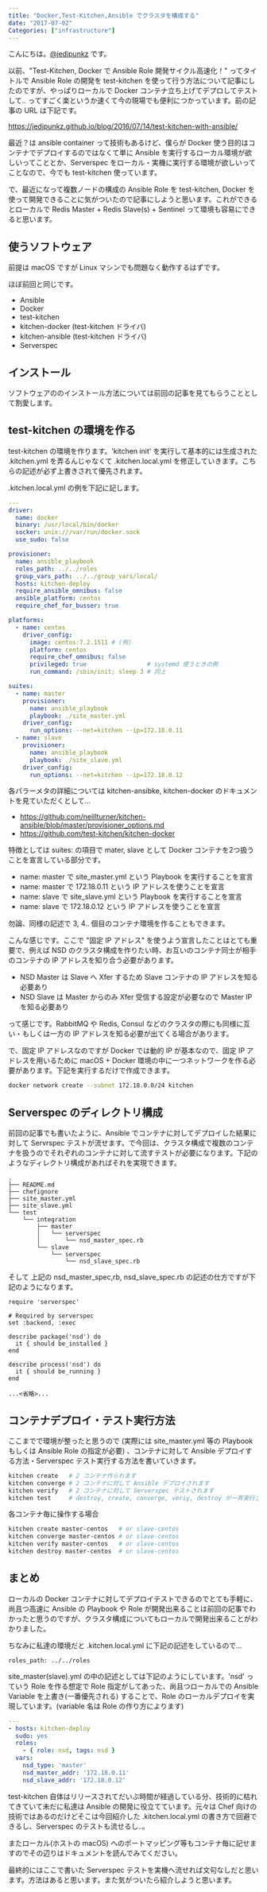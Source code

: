 ```yaml
---
title: "Docker,Test-Kitchen,Ansible でクラスタを構成する"
date: "2017-07-02"
Categories: ["infrastructure"]
---
```

こんにちは。<a href="https://twitter.com/jedipunkz">@jedipunkz</a> です。

以前、"Test-Kitchen, Docker で Ansible Role 開発サイクル高速化！" ってタイトルで Ansible Role の開発を test-kitchen を使って行う方法について記事にしたのですが、やっぱりローカルで Docker コンテナ立ち上げてデプロしてテストして.. ってすごく楽というか速くて今の現場でも便利につかっています。前の記事の URL は下記です。

https://jedipunkz.github.io/blog/2016/07/14/test-kitchen-with-ansible/

最近？は ansible container って技術もあるけど、僕らが Docker 使う目的はコンテナでデプロイするのではなくて単に Ansible を実行するローカル環境が欲しいってこととか、Serverspec をローカル・実機に実行する環境が欲しいってことなので、今でも test-kitchen 使っています。

で、最近になって複数ノードの構成の Ansible Role を test-kitchen, Docker を使って開発できることに気がついたので記事にしようと思います。これができるとローカルで Redis Master + Redis Slave(s) + Sentinel って環境も容易にできると思います。

使うソフトウェア
----

前提は macOS ですが Linux マシンでも問題なく動作するはずです。

ほぼ前回と同じです。

* Ansible
* Docker
* test-kitchen
* kitchen-docker (test-kitchen ドライバ)
* kitchen-ansible (test-kitchen ドライバ)
* Serverspec

インストール
----

ソフトウェアののインストール方法については前回の記事を見てもらうこととして割愛します。

test-kitchen の環境を作る
----

test-kitchen の環境を作ります。'kitchen init' を実行して基本的には生成された .kitchen.yml を弄るんじゃなくて .kitchen.local.yml を修正していきます。こちらの記述が必ず上書きされて優先されます。

.kitchen.local.yml の例を下記に記します。

```yaml
---
driver:
  name: docker
  binary: /usr/local/bin/docker
  socker: unix:///var/run/docker.sock
  use_sudo: false

provisioner:
  name: ansible_playbook
  roles_path: ../../roles
  group_vars_path: ../../group_vars/local/
  hosts: kitchen-deploy
  require_ansible_omnibus: false
  ansible_platform: centos
  require_chef_for_busser: true

platforms:
  - name: centos
    driver_config:
      image: centos:7.2.1511 # (例)
      platform: centos
      require_chef_omnibus: false
      privileged: true                 # systemd 使うときの例
      run_command: /sbin/init; sleep 3 # 同上

suites:
  - name: master
    provisioner:
      name: ansible_playbook
      playbook: ./site_master.yml
    driver_config:
      run_options: --net=kitchen --ip=172.18.0.11
  - name: slave
    provisioner:
      name: ansible_playbook
      playbook: ./site_slave.yml
    driver_config:
      run_options: --net=kitchen --ip=172.18.0.12
```

各パラーメタの詳細については kitchen-ansibke, kitchen-docker のドキュメントを見ていただくとして...

* https://github.com/neillturner/kitchen-ansible/blob/master/provisioner_options.md
* https://github.com/test-kitchen/kitchen-docker

特徴としては suites: の項目で mater, slave として Docker コンテナを2つ扱うことを宣言している部分です。

* name: master で site_master.yml という Playbook を実行することを宣言
* name: master で 172.18.0.11 という IP アドレスを使うことを宣言
* name: slave で site_slave.yml という Playbook を実行することを宣言
* name: slave で 172.18.0.12 という IP アドレスを使うことを宣言

勿論、同様の記述で 3, 4.. 個目のコンテナ環境を作ることもできます。

こんな感じです。ここで "固定 IP アドレス" を使うよう宣言したことはとても重要で、例えば NSD のクラスタ構成を作りたい時、お互いのコンテナ同士が相手のコンテナの IP アドレスを知り合う必要があります。

* NSD Master は Slave へ Xfer するため Slave コンテナの IP アドレスを知る必要あり
* NSD Slave は Master からのみ Xfer 受信する設定が必要なので Master IP を知る必要あり

って感じです。RabbitMQ や Redis, Consul などのクラスタの際にも同様に互い・もしくは一方の IP アドレスを知る必要が出てくる場合があります。

で、固定 IP アドレスなのですが Docker では動的 IP が基本なので、固定 IP アドレスを用いるために macOS + Docker 環境の中に一つネットワークを作る必要があります。下記を実行するだけで作成できます。

```bash
docker network create --subnet 172.18.0.0/24 kitchen
```

Serverspec のディレクトリ構成
---

前回の記事でも書いたように、Ansible でコンテナに対してデプロイした結果に対して Servrspec テストが流せます。で今回は、クラスタ構成で複数のコンテナを扱うのでそれぞれのコンテナに対して流すテストが必要になります。下記のようなディレクトリ構成があればそれを実現できます。

```
.
├── README.md
├── chefignore
├── site_master.yml
├── site_slave.yml
└── test
    └── integration
        ├── master
        │   └── serverspec
        │       └── nsd_master_spec.rb
        └── slave
            └── serverspec
                └── nsd_slave_spec.rb
```

そして 上記の nsd_master_spec,rb, nsd_slave_spec.rb の記述の仕方ですが下記のようになります。

```
require 'serverspec'

# Required by serverspec
set :backend, :exec

describe package('nsd') do
  it { should be_installed }
end

describe process('nsd') do
  it { should be_running }
end

...<省略>...

```

コンテナデプロイ・テスト実行方法
----

ここまでで環境が整ったと思うので (実際には site_master.yml 等の Playbook もしくは Ansible Role の指定が必要) 、コンテナに対して Ansible デプロイする方法・Serverspec テスト実行する方法を書いていきます。


```bash
kitchen create   # 2 コンテナ作られます
kitchen converge # 2 コンテナに対して Ansible デプロイされます
kitchen verify   # 2 コンテナに対して Serverspec テストされます
kitchen test     # destroy, create, converge, veriy, destroy が一斉実行されます
```

各コンテナ毎に操作する場合

```bash
kitchen create master-centos   # or slave-centos
kitchen converge master-centos # or slave-centos
kitchen verify master-centos   # or slave-centos
kitchen destroy master-centos  # or slave-centos
```

まとめ
----

ローカルの Docker コンテナに対してデプロイテストできるのでとても手軽に、尚且つ高速に Ansible の Playbook や Role が開発出来ることは前回の記事でわかったと思うのですが、クラスタ構成についてもローカルで開発出来ることがわかりました。

ちなみに私達の環境だと .kitchen.local.yml に下記の記述をしているので...

```
roles_path: ../../roles
```

site_master(slave).yml の中の記述としては下記のようにしています。'nsd' っていう Role を作る想定で Role 指定がしてあった、尚且つローカルでの Ansible Variable を上書き(一番優先される) することで、Role のローカルデプロイを実現しています。(variable 名は Role の作り方によります)

```yaml
---
- hosts: kitchen-deploy
  sudo: yes
  roles:
    - { role: nsd, tags: nsd }
  vars:
    nsd_type: 'master'
    nsd_master_addr: '172.18.0.11'
    nsd_slave_addr: '172.18.0.12'
```

test-kitchen 自体はリリースされてだいぶ時間が経過している分、技術的に枯れてきていて未だに私達は Ansible の開発に役立てています。元々は Chef 向けの技術ではあるのだけどそこは今回紹介した .kitchen.local.yml の書き方で回避できるし、Serverspec のテストも流せるし..。

またローカル(ホストの macOS) へのポートマッピング等もコンテナ毎に記せますのでその辺りはドキュメントを読んでみてください。

最終的にはここで書いた Serverspec テストを実機へ流せれば文句なしだと思います。方法はあると思います。また気がついたら紹介しようと思います。
